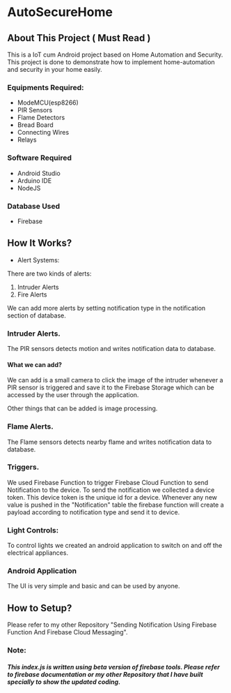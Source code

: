 # AutoSecureHome

## About This Project ( Must Read )

This is a IoT cum Android project based on Home Automation and Security. This project is done to demonstrate how to implement 
home-automation and security in your home easily.

### Equipments Required:

- ModeMCU(esp8266)
- PIR Sensors
- Flame Detectors
- Bread Board
- Connecting Wires
- Relays

### Software Required

- Android Studio
- Arduino IDE
- NodeJS

### Database Used

- Firebase

## How It Works?

- Alert Systems:

There are two kinds of alerts:

1. Intruder Alerts
2. Fire Alerts

We can add more alerts by setting notification type in the notification section of database.

### Intruder Alerts.

The PIR sensors detects motion and writes notification data to database.

#### What we can add?

We can add is a small camera to click the image of the intruder whenever a PIR sensor is triggered and save it to the Firebase Storage which can be accessed by the user through the application.

Other things that can be added is image processing.

### Flame Alerts.

The Flame sensors detects nearby flame and writes notification data to database.

###  Triggers.

We used Firebase Function to trigger Firebase Cloud Function to send Notification to the device. To send the notification we collected a device token. This device token is the unique id for a device. Whenever any new value is pushed in the "Notification" table the firebase function will create a payload according to notification type and send it to device.

### Light Controls:

To control lights we created an android application to switch on and off the electrical appliances.

### Android Application

The UI is very simple and basic and can be used by anyone.

## How to Setup?

Please refer to my other Repository "Sending Notification Using Firebase Function And Firebase Cloud Messaging".

### Note:

##### This index.js is written using beta version of firebase tools. Please refer to firebase documentation or my other Repository that I have built specially to show the updated coding.  



